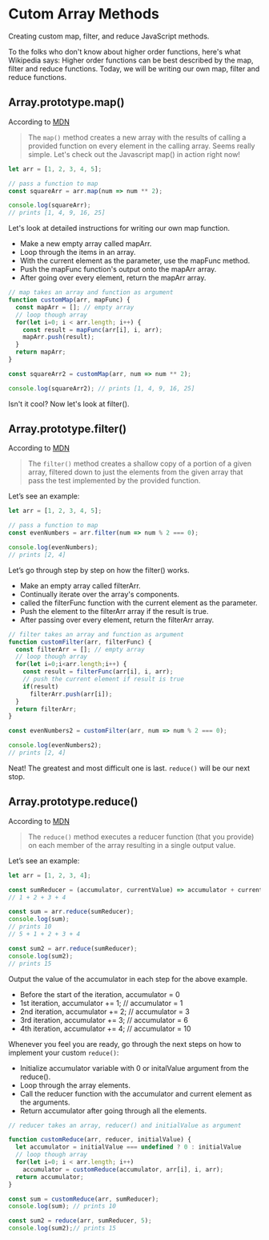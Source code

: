 # Cutom Array Methods
Creating custom map, filter, and reduce JavaScript methods.

To the folks who don't know about higher order functions, here's what Wikipedia says: Higher order functions can be best described by the map, filter and reduce functions.  Today, we will be writing our own map, filter and reduce functions.

## Array.prototype.map()

According to [MDN](https://developer.mozilla.org/en-US/docs/Web/JavaScript/Reference/Global_Objects/Array/map)

> The `map()` method creates a new array with the results of calling a provided function on every element in the calling array.
Seems really simple. Let's check out the Javascript map() in action right now!

```javascript
let arr = [1, 2, 3, 4, 5];

// pass a function to map
const squareArr = arr.map(num => num ** 2);

console.log(squareArr); 
// prints [1, 4, 9, 16, 25]

```

Let's look at detailed instructions for writing our own map function.
- Make a new empty array called mapArr.
- Loop through the items in an array.
- With the current element as the parameter, use the mapFunc method.
- Push the mapFunc function's output onto the mapArr array.
- After going over every element, return the mapArr array.

```javascript
// map takes an array and function as argument
function customMap(arr, mapFunc) {    
  const mapArr = []; // empty array        
  // loop though array    
  for(let i=0; i < arr.length; i++) {        
    const result = mapFunc(arr[i], i, arr);        
    mapArr.push(result);    
  }    
  return mapArr;
}

const squareArr2 = customMap(arr, num => num ** 2);

console.log(squareArr2); // prints [1, 4, 9, 16, 25]
```

Isn't it cool? Now let's look at filter().

## Array.prototype.filter()

According to [MDN](https://developer.mozilla.org/en-US/docs/Web/JavaScript/Reference/Global_Objects/Array/filter)

> The `filter()` method creates a shallow copy of a portion of a given array, filtered down to just the elements from the given array that pass the test implemented by the provided function.

Let’s see an example:

```javascript
let arr = [1, 2, 3, 4, 5];

// pass a function to map
const evenNumbers = arr.filter(num => num % 2 === 0);

console.log(evenNumbers); 
// prints [2, 4]

```

Let’s go through step by step on how the filter() works.
- Make an empty array called filterArr.
- Continually iterate over the array's components.
- called the filterFunc function with the current element as the parameter.
- Push the element to the filterArr array if the result is true.
- After passing over every element, return the filterArr array.

```javascript
// filter takes an array and function as argument
function customFilter(arr, filterFunc) {    
  const filterArr = []; // empty array        
  // loop though array    
  for(let i=0;i<arr.length;i++) {        
    const result = filterFunc(arr[i], i, arr);        
    // push the current element if result is true        
    if(result)             
      filterArr.push(arr[i]);     
  }    
  return filterArr;
}

const evenNumbers2 = customFilter(arr, num => num % 2 === 0);

console.log(evenNumbers2); 
// prints [2, 4]
```

Neat! The greatest and most difficult one is last. `reduce()` will be our next stop.


## Array.prototype.reduce()

According to [MDN](https://developer.mozilla.org/en-US/docs/Web/JavaScript/Reference/Global_Objects/Array/reduce)

> The `reduce()` method executes a reducer function (that you provide) on each member of the array resulting in a single output value.

Let’s see an example:

```javascript
let arr = [1, 2, 3, 4];

const sumReducer = (accumulator, currentValue) => accumulator + currentValue;
// 1 + 2 + 3 + 4

const sum = arr.reduce(sumReducer);
console.log(sum);
// prints 10
// 5 + 1 + 2 + 3 + 4

const sum2 = arr.reduce(sumReducer);
console.log(sum2);
// prints 15

```
Output the value of the accumulator in each step for the above example.

- Before the start of the iteration, accumulator = 0
- 1st iteration, accumulator += 1; // accumulator = 1
- 2nd iteration, accumulator += 2; // accumulator = 3
- 3rd iteration, accumulator += 3; // accumulator = 6
- 4th iteration, accumulator += 4; // accumulator = 10

Whenever you feel you are ready, go through the next steps on how to implement your custom `reduce()`:
- Initialize accumulator variable with 0 or initalValue argument from the reduce().
- Loop through the array elements.
- Call the reducer function with the accumulator and current element as the arguments.
- Return accumulator after going through all the elements.

```javascript
// reducer takes an array, reducer() and initialValue as argument

function customReduce(arr, reducer, initialValue) {    
  let accumulator = initialValue === undefined ? 0 : initialValue        
  // loop though array    
  for(let i=0; i < arr.length; i++)        
    accumulator = customReduce(accumulator, arr[i], i, arr);    
  return accumulator;
}

const sum = customReduce(arr, sumReducer);
console.log(sum); // prints 10

const sum2 = reduce(arr, sumReducer, 5);
console.log(sum2);// prints 15

```
